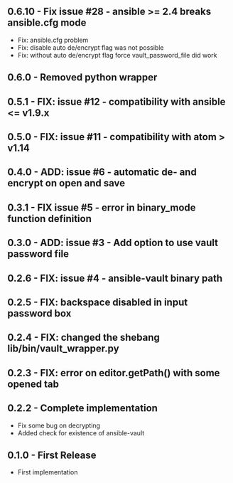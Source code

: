 ## 0.6.10 - Fix issue #28 - ansible >= 2.4 breaks ansible.cfg mode
* Fix: ansible.cfg problem
* Fix: disable auto de/encrypt flag was not possible
* Fix: without auto de/encrypt flag force vault_password_file did work

## 0.6.0 - Removed python wrapper

## 0.5.1 - FIX: issue #12 - compatibility with ansible <= v1.9.x

## 0.5.0 - FIX: issue #11 - compatibility with atom > v1.14

## 0.4.0 - ADD: issue #6 - automatic de- and encrypt on open and save

## 0.3.1 - FIX issue #5 - error in binary_mode function definition

## 0.3.0 - ADD: issue #3 - Add option to use vault password file

## 0.2.6 - FIX: issue #4 - ansible-vault binary path

## 0.2.5 - FIX: backspace disabled in input password box

## 0.2.4 - FIX: changed the shebang lib/bin/vault_wrapper.py

## 0.2.3 - FIX: error on editor.getPath() with some opened tab

## 0.2.2 - Complete implementation
* Fix some bug on decrypting
* Added check for existence of ansible-vault

## 0.1.0 - First Release
* First implementation
